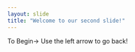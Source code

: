 ```yaml
---
layout: slide
title: "Welcome to our second slide!"
---
```

To Begin->
Use the left arrow to go back!
